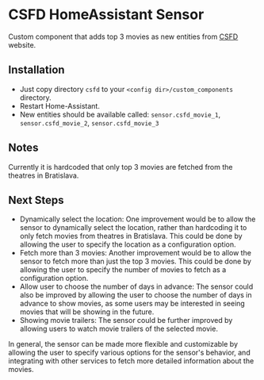 # CSFD HomeAssistant Sensor

Custom component that adds top 3 movies as new entities from [CSFD](http://www.csfd.sk) website.

## Installation
- Just copy directory `csfd` to your `<config dir>/custom_components` directory.
- Restart Home-Assistant.
- New entities should be available called: `sensor.csfd_movie_1`, `sensor.csfd_movie_2`, `sensor.csfd_movie_3`

## Notes

Currently it is hardcoded that only top 3 movies are fetched from the theatres in Bratislava.

## Next Steps
- Dynamically select the location: One improvement would be to allow the sensor to dynamically select the location, rather than hardcoding it to only fetch movies from theatres in Bratislava. This could be done by allowing the user to specify the location as a configuration option.
- Fetch more than 3 movies: Another improvement would be to allow the sensor to fetch more than just the top 3 movies. This could be done by allowing the user to specify the number of movies to fetch as a configuration option.
- Allow user to choose the number of days in advance: The sensor could also be improved by allowing the user to choose the number of days in advance to show movies, as some users may be interested in seeing movies that will be showing in the future.
- Showing movie trailers: The sensor could be further improved by allowing users to watch movie trailers of the selected movie.

In general, the sensor can be made more flexible and customizable by allowing the user to specify various options for the sensor's behavior, and integrating with other services to fetch more detailed information about the movies.
